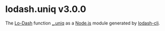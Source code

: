 # lodash.uniq v3.0.0

The [Lo-Dash](https://lodash.com/) function [_.uniq](http://lodash.com/docs#uniq) as a [Node.js](http://nodejs.org/) module generated by [lodash-cli](https://www.npmjs.com/package/lodash-cli).
